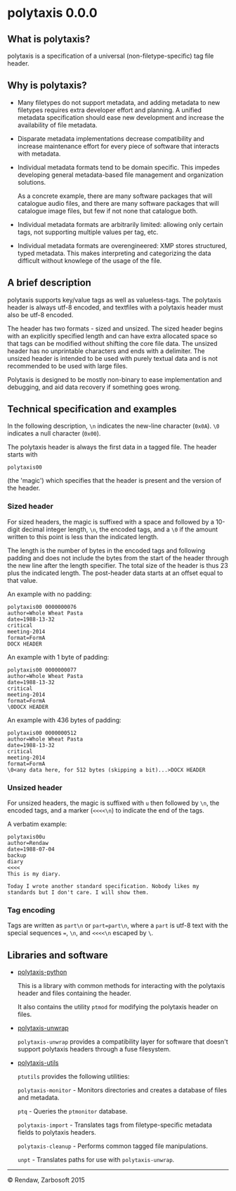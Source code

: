 # polytaxis 0.0.0

## What is polytaxis?

polytaxis is a specification of a universal (non-filetype-specific) tag file header.

## Why is polytaxis?

- Many filetypes do not support metadata, and adding metadata to new filetypes requires extra developer effort and planning. A unified metadata specification should ease new development and increase the availability of file metadata.

- Disparate metadata implementations decrease compatibility and increase maintenance effort for every piece of software that interacts with metadata.

- Individual metadata formats tend to be domain specific. This impedes developing general metadata-based file management and organization solutions.

  As a concrete example, there are many software packages that will catalogue audio files, and there are many software packages that will catalogue image files, but few if not none that catalogue both.

- Individual metadata formats are arbitrarily limited: allowing only certain tags, not supporting multiple values per tag, etc.

- Individual metadata formats are overengineered: XMP stores structured, typed metadata. This makes interpreting and categorizing the data difficult without knowlege of the usage of the file.

## A brief description

polytaxis supports key/value tags as well as valueless-tags. The polytaxis header is always utf-8 encoded, and textfiles with a polytaxis header must also be utf-8 encoded.

The header has two formats - sized and unsized. The sized header begins with an explicitly specified length and can have extra allocated space so that tags can be modified without shifting the core file data. The unsized header has no unprintable characters and ends with a delimiter. The unsized header is intended to be used with purely textual data and is not recommended to be used with large files.

Polytaxis is designed to be mostly non-binary to ease implementation and debugging, and aid data recovery if something goes wrong.

## Technical specification and examples

In the following description, `\n` indicates the new-line character (`0x0A`). `\0` indicates a null character (`0x00`).

The polytaxis header is always the first data in a tagged file. The header starts with

```
polytaxis00
```

(the 'magic') which specifies that the header is present and the version of the header.

### Sized header

For sized headers, the magic is suffixed with a space and followed by a 10-digit decimal integer length, `\n`, the encoded tags, and a `\0` if the amount written to this point is less than the indicated length.  

The length is the number of bytes in the encoded tags and following padding and does not include the bytes from the start of the header through the new line after the length specifier.  The total size of the header is thus 23 plus the indicated length.  The post-header data starts at an offset equal to that value.

An example with no padding:
```
polytaxis00 0000000076
author=Whole Wheat Pasta
date=1988-13-32
critical
meeting-2014
format=FormA
DOCX HEADER
```

An example with 1 byte of padding:
```
polytaxis00 0000000077
author=Whole Wheat Pasta
date=1988-13-32
critical
meeting-2014
format=FormA
\0DOCX HEADER
```

An example with 436 bytes of padding:
```
polytaxis00 0000000512
author=Whole Wheat Pasta
date=1988-13-32
critical
meeting-2014
format=FormA
\0<any data here, for 512 bytes (skipping a bit)...>DOCX HEADER
```

### Unsized header

For unsized headers, the magic is suffixed with `u` then followed by `\n`, the encoded tags, and a marker (`<<<<\n`) to indicate the end of the tags.

A verbatim example:

```
polytaxis00u
author=Rendaw
date=1988-07-04
backup
diary
<<<<
This is my diary.

Today I wrote another standard specification. Nobody likes my standards but I don't care. I will show them.
```

### Tag encoding

Tags are written as `part\n` or `part=part\n`, where a `part` is utf-8 text with the special sequences `=`, `\n`, and `<<<<\n` escaped by `\`.

## Libraries and software

- [polytaxis-python](https://github.com/Rendaw/polytaxis-python)

  This is a library with common methods for interacting with the polytaxis header and files containing the header.

  It also contains the utility `ptmod` for modifying the polytaxis header on files.

- [polytaxis-unwrap](https://github.com/Rendaw/polytaxis-unwrap)

  `polytaxis-unwrap` provides a compatibility layer for software that doesn't support polytaxis headers through a fuse filesystem.

- [polytaxis-utils](https://github.com/Rendaw/polytaxis-utils)

  `ptutils` provides the following utilities: 

  `polytaxis-monitor` - Monitors directories and creates a database of files and metadata.

  `ptq` - Queries the `ptmonitor` database.

  `polytaxis-import` - Translates tags from filetype-specific metadata fields to polytaxis headers.

  `polytaxis-cleanup` - Performs common tagged file manipulations.

  `unpt` - Translates paths for use with `polytaxis-unwrap`.

---
&copy; Rendaw, Zarbosoft 2015

